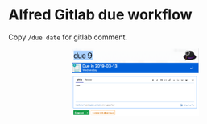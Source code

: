 # Alfred Gitlab due workflow


Copy `/due date` for gitlab comment.

<div style="text-align:center"><img src ="./pic/demo.png" width="50%" /></div>

<div style="text-align:center"><img src ="https://raw.githubusercontent.com/wangshub/image-hosting/master/img/20190304205649.png" width="50%" /></div>
